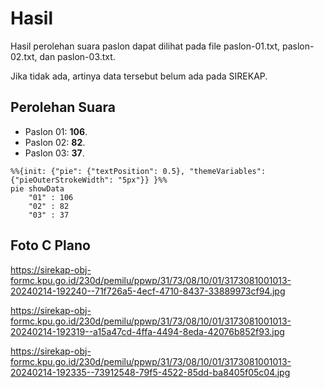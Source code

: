 # Hasil

Hasil perolehan suara paslon dapat dilihat pada file paslon-01.txt, paslon-02.txt, dan paslon-03.txt.

Jika tidak ada, artinya data tersebut belum ada pada SIREKAP.

## Perolehan Suara

 * Paslon 01: **106**.
 * Paslon 02: **82**.
 * Paslon 03: **37**.

```mermaid
%%{init: {"pie": {"textPosition": 0.5}, "themeVariables": {"pieOuterStrokeWidth": "5px"}} }%%
pie showData
    "01" : 106
    "02" : 82
    "03" : 37
```
## Foto C Plano

https://sirekap-obj-formc.kpu.go.id/230d/pemilu/ppwp/31/73/08/10/01/3173081001013-20240214-192240--71f726a5-4ecf-4710-8437-33889973cf94.jpg

https://sirekap-obj-formc.kpu.go.id/230d/pemilu/ppwp/31/73/08/10/01/3173081001013-20240214-192319--a15a47cd-4ffa-4494-8eda-42076b852f93.jpg

https://sirekap-obj-formc.kpu.go.id/230d/pemilu/ppwp/31/73/08/10/01/3173081001013-20240214-192335--73912548-79f5-4522-85dd-ba8405f05c04.jpg
